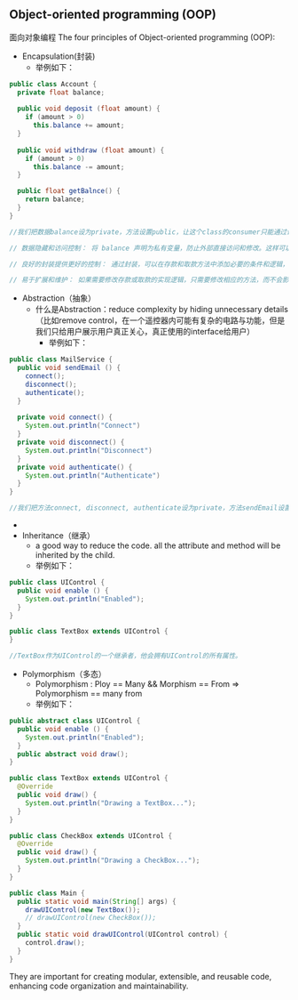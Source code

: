 ## Object-oriented programming (OOP)
 
面向对象编程
The four principles of Object-oriented programming (OOP): 

- Encapsulation(封装)
  - 举例如下：
```java
public class Account {
  private float balance;
  
  public void deposit (float amount) {
    if (amount > 0) 
      this.balance += amount;
  }
    
  public void withdraw (float amount) {
    if (amount > 0) 
      this.balance -= amount;
  }

  public float getBalnce() {
    return balance;
  }
}

//我们把数据balance设为private，方法设置public，让这个class的consumer只能通过设定的方法来操作数据，有以下好处：

// 数据隐藏和访问控制： 将 balance 声明为私有变量，防止外部直接访问和修改。这样可以确保对数据的访问只能通过指定的方法进行，提高了数据的安全性。（避免了比如 account.balance = -1 这种操作）；

// 良好的封装提供更好的控制： 通过封装，可以在存款和取款方法中添加必要的条件和逻辑，例如确保存款和取款金额大于零等。这有助于维护数据的一致性和正确性。

// 易于扩展和维护： 如果需要修改存款或取款的实现逻辑，只需要修改相应的方法，而不会影响使用这个类的其他部分。这使得代码更容易维护和扩展。

```
- Abstraction（抽象）
  - 什么是Abstraction：reduce complexity by hiding unnecessary details （比如remove control，在一个遥控器内可能有复杂的电路与功能，但是我们只给用户展示用户真正关心，真正使用的interface给用户）
    - 举例如下：
```java
public class MailService {
  public void sendEmail () {
    connect();
    disconnect();
    authenticate();
  }
    
  private void connect() {
    System.out.println("Connect")
  }
  private void disconnect() {
    System.out.println("Disconnect")
  }  
  private void authenticate() {
    System.out.println("Authenticate")
  }
}

//我们把方法connect, disconnect, authenticate设为private，方法sendEmail设置public，隐藏了sendEmail实现的具体细节，只留下comsumer（调用者）关心的的方法（sendEmail），

```
  - 
- Inheritance（继承）
  - a good way to reduce the code. all the attribute and method will be inherited by the child.
  - 举例如下：
```java
public class UIControl {
  public void enable () {
    System.out.println("Enabled");
  }
}
```

```java
public class TextBox extends UIControl {
}

//TextBox作为UIControl的一个继承者，他会拥有UIControl的所有属性。
```

- Polymorphism（多态）
  - Polymorphism : Ploy == Many && Morphism == From => Polymorphism == many from
  - 举例如下：

```java
public abstract class UIControl {
  public void enable () {
    System.out.println("Enabled");
  }
  public abstract void draw();
}

```

```java
public class TextBox extends UIControl {
  @Override
  public void draw() {
    System.out.println("Drawing a TextBox...");
  }
}
```

```java
public class CheckBox extends UIControl {
  @Override
  public void draw() {
    System.out.println("Drawing a CheckBox...");
  }
}
```

```java
public class Main {
  public static void main(String[] args) {
    drawUIControl(new TextBox());
    // drawUIControl(new CheckBox());
  }
  public static void drawUIControl(UIControl control) {
    control.draw();
  }
}
```

They are important for creating modular, extensible, and reusable code, enhancing code organization and maintainability.
